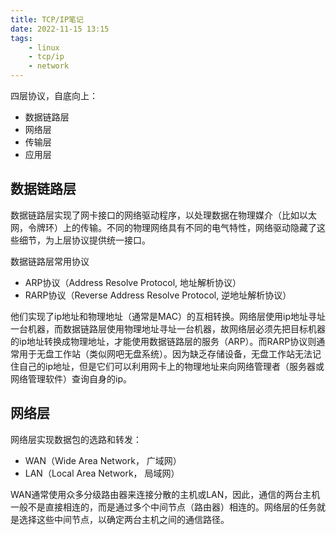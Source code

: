 ```yaml
---
title: TCP/IP笔记
date: 2022-11-15 13:15
tags:
    - linux
    - tcp/ip
    - network
---
```


四层协议，自底向上：

- 数据链路层
- 网络层
- 传输层
- 应用层

## 数据链路层
数据链路层实现了网卡接口的网络驱动程序，以处理数据在物理媒介（比如以太网，令牌环）上的传输。不同的物理网络具有不同的电气特性，网络驱动隐藏了这些细节，为上层协议提供统一接口。

数据链路层常用协议

- ARP协议（Address Resolve Protocol, 地址解析协议）
- RARP协议（Reverse Address Resolve Protocol, 逆地址解析协议）

他们实现了ip地址和物理地址（通常是MAC）的互相转换。网络层使用ip地址寻址一台机器，而数据链路层使用物理地址寻址一台机器，故网络层必须先把目标机器的ip地址转换成物理地址，才能使用数据链路层的服务（ARP）。而RARP协议则通常用于无盘工作站（类似网吧无盘系统）。因为缺乏存储设备，无盘工作站无法记住自己的ip地址，但是它们可以利用网卡上的物理地址来向网络管理者（服务器或网络管理软件）查询自身的ip。

## 网络层
网络层实现数据包的选路和转发：

- WAN（Wide Area Network， 广域网）
- LAN（Local Area Network， 局域网）

WAN通常使用众多分级路由器来连接分散的主机或LAN，因此，通信的两台主机一般不是直接相连的，而是通过多个中间节点（路由器）相连的。网络层的任务就是选择这些中间节点，以确定两台主机之间的通信路径。